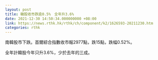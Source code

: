 ```yaml
---
layout: post
title: 韓股收市跌逾0.5%　全年升3.6%
date: 2021-12-30 14:50:34.000000000 +08:00
link: https://news.rthk.hk/rthk/ch/component/k2/1626593-20211230.htm
categories: rthk
---
```


南韓股市下跌。首爾綜合指數收市報2977點，跌15點，跌幅0.52%。

全年計韓股今年只升3.6%，少於去年的三成。
